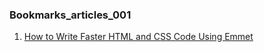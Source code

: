 ### Bookmarks_articles_001

1. [How to Write Faster HTML and CSS Code Using Emmet](https://www.freecodecamp.org/news/how-to-write-faster-html-and-css-using-emmet/)
